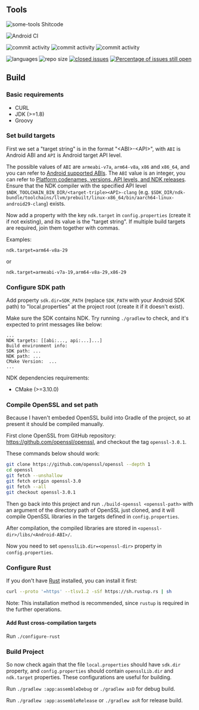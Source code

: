 Tools
----------------
![some-tools Shitcode](https://img.shields.io/static/v1?label=some-tools&message=Shitcode&color=7B5804)

![Android CI](https://github.com/bczhc/some-tools/workflows/Android%20CI/badge.svg)

![commit activity](https://img.shields.io/github/commit-activity/y/bczhc/some-tools?style=flat-square)
![commit activity](https://img.shields.io/github/commit-activity/m/bczhc/some-tools?style=flat-square)
![commit activity](https://img.shields.io/github/commit-activity/w/bczhc/some-tools?style=flat-square)

![languages](https://img.shields.io/github/languages/count/bczhc/some-tools?style=flat-square)
![repo size](https://img.shields.io/github/repo-size/bczhc/some-tools?style=flat-square)
[![closed issues](https://img.shields.io/github/issues-closed-raw/bczhc/some-tools?color=red&style=flat-square)](https://github.com/bczhc/some-tools/issues?q=is%3Aissue+is%3Aclosed)
[![Percentage of issues still open](http://isitmaintained.com/badge/open/bczhc/some-tools.svg)](https://github.com/bczhc/some-tools/issues?q=is%3Aissue+is%3Aopen)


## Build

### Basic requirements

- CURL
- JDK (>=1.8)
- Groovy

### Set build targets

First we set a "target string" is in the format "\<ABI\>-\<API\>", with `ABI` is Android ABI and `API` is Android target API level. 

The possible values of `ABI` are `armeabi-v7a`, `arm64-v8a`, `x86` and `x86_64`, and you can refer to [Android supported ABIs](https://developer.android.com/ndk/guides/abis#sa). The `ABI` value is an integer, you can refer to [Platform codenames, versions, API levels, and NDK releases](https://source.android.com/setup/start/build-numbers#platform-code-names-versions-api-levels-and-ndk-releases). Ensure that the NDK compiler with the specified API level `$NDK_TOOLCHAIN_BIN_DIR/<target-triple><API>-clang` (e.g. `$SDK_DIR/ndk-bundle/toolchains/llvm/prebuilt/linux-x86_64/bin/aarch64-linux-android29-clang`) exists.

Now add a property with the key `ndk.target` in `config.properties` (create it if not existing), and its value is the "target string". If multiple build targets are required, join them together with commas.

Examples:

```properties
ndk.target=arm64-v8a-29
```

or 

```properties
ndk.target=armeabi-v7a-19,arm64-v8a-29,x86-29
```

### Configure SDK path

Add property `sdk.dir=SDK_PATH` (replace `SDK_PATH` with your Android SDK path) to "local.properties" at the project root (create it if it doesn't exist).

Make sure the SDK contains NDK. Try running `./gradlew` to check, and it's expected to print messages like below:

```
...
NDK targets: [[abi:..., api:...]...]
Build environment info:
SDK path: ...
NDK path: ...
CMake Version:  ...
...
```

NDK dependencies requirements:

- CMake (>=3.10.0)

### Compile OpenSSL and set path

Because I haven't embeded OpenSSL build into Gradle of the project, so at present it should be compiled manually.

First clone OpenSSL from GitHub repository: https://github.com/openssl/openssl, and checkout the tag `openssl-3.0.1`.

These commands below should work:

```bash
git clone https://github.com/openssl/openssl --depth 1
cd openssl
git fetch --unshallow
git fetch origin openssl-3.0
git fetch --all
git checkout openssl-3.0.1
```

Then go back into this project and run `./build-openssl <openssl-path>`  with an argument of the directory path of OpenSSL just cloned, and it will compile OpenSSL libraries in the targets defined in `config.properties`.

After compilation, the compiled libraries are stored in `<openssl-dir>/libs/<Android-ABI>/`.

Now you need to set `opensslLib.dir=<openssl-dir>` property in `config.properties`.

### Configure Rust

If you don't have [Rust](https://www.rust-lang.org/learn/get-started) installed, you can install it first:

```bash
curl --proto '=https' --tlsv1.2 -sSf https://sh.rustup.rs | sh
```

Note: This installation method is recommended, since `rustup` is required in the further operations.

#### Add Rust cross-compilation targets

Run `./configure-rust`

### Build Project

So now check again that the file `local.properties` should have `sdk.dir` property, and `config.properties` should contain `opensslLib.dir` and `ndk.target` properties. These configurations are useful for building.

Run `./gradlew :app:assembleDebug` or `./gradlew asD` for debug build.

Run `./gradlew :app:assembleRelease` or `./gradlew asR` for release build.
